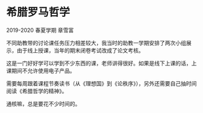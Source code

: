 # 希腊罗马哲学

2019-2020 春夏学期 章雪富

不同助教带的讨论课任务压力相差较大，我当时的助教一学期安排了两次小组展示，由于线上授课，当年的期末闭卷考试改成了论文考核。

这是一门好好学可以学到不少东西的课，老师讲得很好。如果是线下上课的话，上课期间不允许使用电子产品。

需要每周跟着课程节奏读书（从《理想国》到《论秩序》），另外还需要自己抽时间阅读《希腊哲学的精神》。

通核嘛，总是要花不少时间的。

